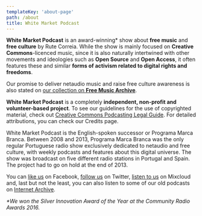 ```yaml
---
templateKey: 'about-page'
path: /about
title: White Market Podcast
---
```


**White Market Podcast** is an award-winning\* show about **free music** and **free culture** by Rute Correia. While the show is mainly focused on **Creative Commons**-licenced music, since it is also naturally intertwined with other movements and ideologies such as **Open Source** and **Open Access**, it often features these and similar **forms of activism related to digital rights and freedoms**.

Our promise to deliver netaudio music and raise free culture awareness is also stated on [our collection on **Free Music Archive**](http://freemusicarchive.org/curator/programamarcabranca/).

**White Market Podcast** is a completely **independent, non-profit and volunteer-based project**. To see our guidelines for the use of copyrighted material, check out [Creative Commons Podcasting Legal Guide](http://wiki.creativecommons.org/Podcasting_Legal_Guide). For detailed attributions, you can check our Credits page.

White Market Podcast is the English-spoken successor or Programa Marca Branca. Between 2008 and 2013, Programa Marca Branca was the only regular Portuguese radio show exclusively dedicated to netaudio and free culture, with weekly podcasts and features about this digital universe. The show was broadcast on five different radio stations in Portugal and Spain. The project had to go on hold at the end of 2013.

You can [like us](https://www.facebook.com/whitemarketpodcast) on Facebook, [follow us](https://twitter.com/WhiteMarketCast) on Twitter, [listen to us](https://www.mixcloud.com/whitemarketpodcast/) on Mixcloud and, last but not the least, you can also listen to some of our old podcasts on [Internet Archive](https://archive.org/search.php?query=creator%3A%22White+Market+Podcast%22).

_\*We won the Silver Innovation Award of the Year at the Community Radio Awards 2016._
